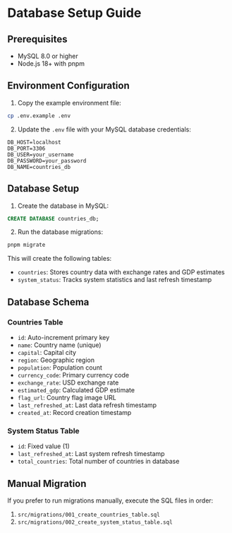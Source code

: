 # Database Setup Guide

## Prerequisites

- MySQL 8.0 or higher
- Node.js 18+ with pnpm

## Environment Configuration

1. Copy the example environment file:
```bash
cp .env.example .env
```

2. Update the `.env` file with your MySQL database credentials:
```env
DB_HOST=localhost
DB_PORT=3306
DB_USER=your_username
DB_PASSWORD=your_password
DB_NAME=countries_db
```

## Database Setup

1. Create the database in MySQL:
```sql
CREATE DATABASE countries_db;
```

2. Run the database migrations:
```bash
pnpm migrate
```

This will create the following tables:
- `countries`: Stores country data with exchange rates and GDP estimates
- `system_status`: Tracks system statistics and last refresh timestamp

## Database Schema

### Countries Table
- `id`: Auto-increment primary key
- `name`: Country name (unique)
- `capital`: Capital city
- `region`: Geographic region
- `population`: Population count
- `currency_code`: Primary currency code
- `exchange_rate`: USD exchange rate
- `estimated_gdp`: Calculated GDP estimate
- `flag_url`: Country flag image URL
- `last_refreshed_at`: Last data refresh timestamp
- `created_at`: Record creation timestamp

### System Status Table
- `id`: Fixed value (1)
- `last_refreshed_at`: Last system refresh timestamp
- `total_countries`: Total number of countries in database

## Manual Migration

If you prefer to run migrations manually, execute the SQL files in order:

1. `src/migrations/001_create_countries_table.sql`
2. `src/migrations/002_create_system_status_table.sql`